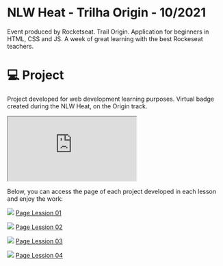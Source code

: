 # NLW Heat - Trilha Origin - 10/2021
Event produced by Rocketseat. Trail Origin.
Application for beginners in HTML, CSS and JS. A week of great learning with the best Rockeseat teachers.

# 💻 Project
Project developed for web development learning purposes. Virtual badge created during the NLW Heat, on the Origin track.

<iframe width:"375px" height:"912px" src="https://jehankheller.github.io/NLW-Origin-10-2021/Lession-04/"></iframe>

Below, you can access the page of each project developed in each lesson and enjoy the work:

<img src="https://img.icons8.com/ultraviolet/16/000000/globe.png"/> [Page Lession 01](https://jehankheller.github.io/NLW-Origin-10-2021/Lession-01/)

<img src="https://img.icons8.com/ultraviolet/16/000000/globe.png"/> [Page Lession 02](https://jehankheller.github.io/NLW-Origin-10-2021/Lession-02/)

<img src="https://img.icons8.com/ultraviolet/16/000000/globe.png"/> [Page Lession 03](https://jehankheller.github.io/NLW-Origin-10-2021/Lession-03/)

<img src="https://img.icons8.com/ultraviolet/16/000000/globe.png"/> [Page Lession 04](https://jehankheller.github.io/NLW-Origin-10-2021/Lession-04/)
